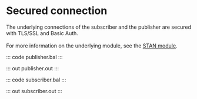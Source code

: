 # Secured connection

The underlying connections of the subscriber and the publisher are
secured with TLS/SSL and Basic Auth.<br/><br/>
For more information on the underlying module,
see the [STAN module](https://docs.central.ballerina.io/ballerinax/stan/latest).

::: code publisher.bal :::

::: out publisher.out :::

::: code subscriber.bal :::

::: out subscriber.out :::